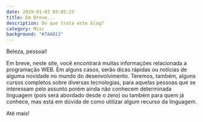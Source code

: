 ```yaml
---
date: 2019-01-03 03:05:23
title: Em Breve...
description: Do que trata este blog?
category: Misc
background: "#7AAB13"
---
```


Beleza, pessoal!

Em breve, neste site, você encontrará muitas informações relacionada a programação WEB. Em alguns casos, serão dicas rápidas ou notícias de alguma novidade no mundo do desenvolvimento. Teremos, também, alguns cursos completos sobre diversas tecnologias, para aquelas pessoas que se interessam pelo assunto porém ainda não conhecem determinada linguagem (pois será abordado desde o zero) ou também para quem já conhece, mas está em dúvida de como utilizar algum recurso da linguagem.

Até mais!
